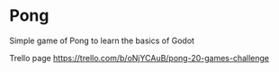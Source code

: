 # Pong
Simple game of Pong to learn the basics of Godot

Trello page
https://trello.com/b/oNjYCAuB/pong-20-games-challenge
